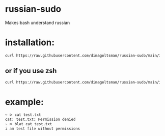 # russian-sudo
Makes bash understand russian

# installation:

```bash
curl https://raw.githubusercontent.com/dimagoltsman/russian-sudo/main/install | bash
```
## or if you use zsh
```bash
curl https://raw.githubusercontent.com/dimagoltsman/russian-sudo/main/install | zsh
```


# example:
```bash
~ ᐅ cat test.txt 
cat: test.txt: Permission denied
~ ᐅ blat cat test.txt 
i am test file without permissions

```

